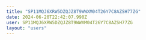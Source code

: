 ```yaml
---
title: "SP11MQJ6XRW5DZQJZ8T9WWXM04T26Y7C8AZSH77ZG"
date: 2024-06-20T22:42:07.990Z
user: SP11MQJ6XRW5DZQJZ8T9WWXM04T26Y7C8AZSH77ZG
layout: "users"
---
```

    